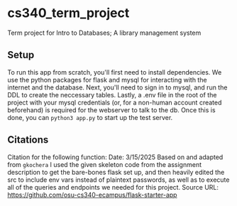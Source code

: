 # cs340_term_project
Term project for Intro to Databases; A library management system

## Setup
To run this app from scratch, you'll first need to install dependencies. We use the python packages for flask and mysql for interacting with the internet and the database. Next, you'll need to sign in to mysql, and run the DDL to create the neccessary tables. Lastly, a .env file in the root of the project with your mysql credentials (or, for a non-human account created beforehand) is required for the webserver to talk to the db. Once this is done, you can `python3 app.py` to start up the test server.

## Citations
Citation for the following function:
Date: 3/15/2025
Based on and adapted from `gkochera`
I used the given skeleton code from the assignment description to get the bare-bones
flask set up, and then heavily edited the src to include env vars instead of plaintext passwords, as well
as to execute all of the queries and endpoints we needed for this project.
Source URL: https://github.com/osu-cs340-ecampus/flask-starter-app

